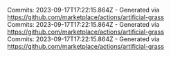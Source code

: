 Commits: 2023-09-17T17:22:15.864Z - Generated via https://github.com/marketplace/actions/artificial-grass
<br>
Commits: 2023-09-17T17:22:15.864Z - Generated via https://github.com/marketplace/actions/artificial-grass
<br>
Commits: 2023-09-17T17:22:15.864Z - Generated via https://github.com/marketplace/actions/artificial-grass
<br>
